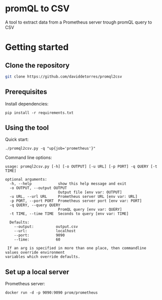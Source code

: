 # promQL to CSV
A tool to extract data from a Prometheus server trough promQL query to CSV

# Getting started
## Clone the repository
```bash
git clone https://github.com/daviddetorres/promql2csv
```

## Prerequisites
Install dependencies:
```
pip install -r requirements.txt
```

## Using the tool
Quick start: 
```
./promql2csv.py -q "up{job='prometheus'}"
```

Command line options:
```
usage: promql2csv.py [-h] [-o OUTPUT] [-u URL] [-p PORT] -q QUERY [-t TIME]

optional arguments:
  -h, --help            show this help message and exit
  -o OUTPUT, --output OUTPUT
                        Output file [env var: OUTPUT]
  -u URL, --url URL     Prometheus server URL [env var: URL]
  -p PORT, --port PORT  Prometheus server port [env var: PORT]
  -q QUERY, --query QUERY
                        PromQL query [env var: QUERY]
  -t TIME, --time TIME  Seconds to query [env var: TIME]

  Defaults:
    --output:          output.csv
    --url:             localhost
    --port:            9090
    --time:            60

 If an arg is specified in more than one place, then commandline values override environment
variables which override defaults.
```

## Set up a local server
Prometheus server: 
```
docker run -d -p 9090:9090 prom/prometheus
```
